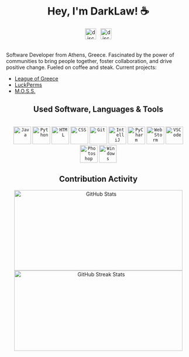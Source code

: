 <div align="center">
    <h1>Hey, I'm DarkLaw! ☕</h1>
    <a href="https://discordapp.com/users/324536691794640906/" target="_blank">
        <img src="https://img.shields.io/static/v1?message=Discord&logo=discord&label=&color=7289DA&logoColor=white&labelColor=&style=for-the-badge" height="30" alt="discord logo"/></a>
    &nbsp;
    <a href="https://ko-fi.com/darklaw" target="_blank">
        <img src="https://img.shields.io/static/v1?message=KoFi&logo=kofi&label=&color=FF5E5E&logoColor=white&labelColor=&style=for-the-badge" height="30" alt="discord logo"/></a>
    <br><br>
</div>

Software Developer from Athens, Greece. Fascinated by the power of communities to bring people together, foster collaboration, and drive positive change. Fueled on coffee and steak. Current projects:

- [League of Greece](https://discord.gg/league-of-greece-923696773141241938)
- [LuckPerms](https://github.com/LuckPerms)
- [M.O.S.S.](https://github.com/MinecraftOSS)

<div align="center">
    <h2>Used Software, Languages & Tools</h2> 
    <br>
    <!-- Languages -->
    <code><img alt="Java" title="Java" width="48px" src="https://cdn.jsdelivr.net/gh/devicons/devicon/icons/java/java-original.svg"/></code> 
    <code><img alt="Python" title="Python" width="48px" src="https://cdn.jsdelivr.net/gh/devicons/devicon/icons/python/python-original.svg"/></code>
    <!-- Markup & Style Sheet Languages -->
    <code><img alt="HTML" title="HTML" width="48px" src="https://cdn.jsdelivr.net/gh/devicons/devicon/icons/html5/html5-original.svg"/></code>
    <code><img alt="CSS" title="CSS" width="48px" src="https://cdn.jsdelivr.net/gh/devicons/devicon/icons/css3/css3-original.svg"/></code>
    <!-- Version Control -->
    <code><img alt="Git" title="Git" width="48px" src="https://cdn.jsdelivr.net/gh/devicons/devicon/icons/git/git-original.svg"/></code>
    <!-- IDES -->
    <code><img alt="IntelliJ" title="IntelliJ" width="48px" src="https://upload.wikimedia.org/wikipedia/commons/thumb/9/9c/IntelliJ_IDEA_Icon.svg/1024px-IntelliJ_IDEA_Icon.svg.png"/></code>
    <code><img alt="PyCharm" title="PyCharm" width="48px" src="https://upload.wikimedia.org/wikipedia/commons/thumb/1/1d/PyCharm_Icon.svg/1024px-PyCharm_Icon.svg.png"/></code>
    <code><img alt="WebStorm" title="WebStorm" width="48px" src="https://upload.wikimedia.org/wikipedia/commons/thumb/c/c0/WebStorm_Icon.svg/640px-WebStorm_Icon.svg.png"/></code>
    <code><img alt="VSCode" title="Visual Studio Code" width="48px" src="https://cdn.icon-icons.com/icons2/2107/PNG/512/file_type_vscode_icon_130084.png"/></code>
    <!-- Graphic Design -->
    <code><img alt="Photoshop" title="Photoshop" width="48px" src="https://upload.wikimedia.org/wikipedia/commons/thumb/a/af/Adobe_Photoshop_CC_icon.svg/2101px-Adobe_Photoshop_CC_icon.svg.png"/></code>
    <!-- OS -->
    <code><img alt="Windows" title="Windows" width="48px" src="https://www.freeiconspng.com/thumbs/windows-icon-png/cute-ball-windows-icon-png-16.png"/></code>
    <!-- Contribution Activity & Stats -->
    <h2>Contribution Activity</h2>  
    <img src="https://github-readme-stats.vercel.app/api?username=ImDarkLaw&title_color=34abeb&text_color=FFFFFF&show_icons=true&icon_color=34abeb&include_all_commits=true&count_private=true&theme=dark" alt="GitHub Stats" height="220" width="460"/>
    <img src="https://github-readme-streak-stats.herokuapp.com/?user=ImDarkLaw&theme=dark&date_format=j%20M%5B%20Y%5D&currStreakLabel=34abeb&fire=34abeb&ring=34abeb" alt="GitHub Streak Stats" height="220" width="460"/>
    <br>
</div>
